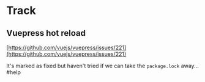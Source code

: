 # Track

## Vuepress hot reload

[https://github.com/vuejs/vuepress/issues/221](https://github.com/vuejs/vuepress/issues/221)

It's marked as fixed but haven't tried if we can take the `package.lock` away... #help





